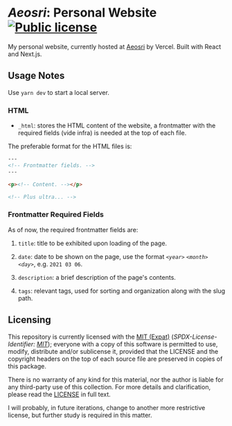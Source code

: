 <!--
  - Copyright (C) 2021 Matheus Fernandes Bigolin <mfrdrbigolin@disroot.org>
  - SPDX-License-Identifier: MIT
  -->

# *Aeosri*: Personal Website [![Public license](https://img.shields.io/badge/MIT_(Expat)-yellow?logo=spdx&logoColor=white)](./LICENSE)

My        personal        website,        currently        hosted        at
[Aeosri](https://aeosri.vercel.app)  by  Vercel.    Built  with  React  and
Next.js.

## Usage Notes

Use `yarn dev` to start a local server.

### HTML

* `_html`: stores  the HTML content of the website,  a frontmatter with the
  required fields (vide infra) is needed at the top of each file.

The preferable format for the HTML files is:

```html
---
<!-- Frontmatter fields. -->
---

<p><!-- Content. --></p>

<!-- Plus ultra... -->
```

### Frontmatter Required Fields

As of now, the required frontmatter fields are:

1. `title`: title to be exhibited upon loading of the page.

2.  `date`:  date to be  shown on the  page, use the  format `<`*`year`*`>`
    `<`*`month`*`>` `<`*`day`*`>`, e.g. `2021 03 06`.

3. `description`: a brief description of the page's contents.

4. `tags`: relevant tags, used for  sorting and organization along with the
   slug path.

## Licensing

This  repository is  currently licensed  with the  [MIT (Expat)](./LICENSE)
(*SPDX-License-Identifier:     [MIT](https://spdx.org/licenses/MIT.html)*);
everyone  with  a copy  of  this  software  is  permitted to  use,  modify,
distribute  and/or  sublicense  it,  provided  that  the  LICENSE  and  the
copyright headers on the top of each source file are preserved in copies of
this package.

There is  no warranty  of any  kind for  this material,  nor the  author is
liable for  any third-party use of  this collection.  For more  details and
clarification, please read the [LICENSE](./LICENSE) in full text.

I will probably,  in future iterations, change to  another more restrictive
license, but further study is required in this matter.
